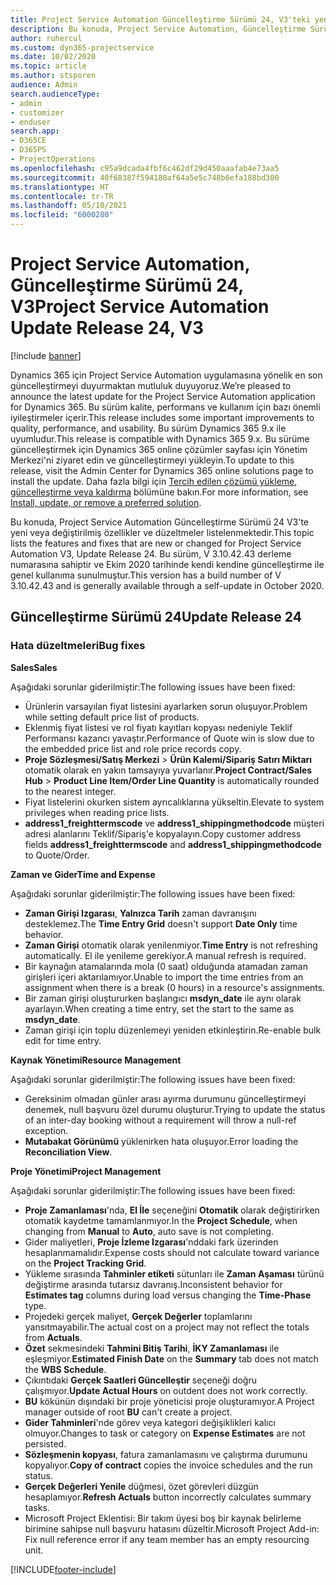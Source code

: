 ```yaml
---
title: Project Service Automation Güncelleştirme Sürümü 24, V3'teki yenilikler veya değişiklikler
description: Bu konuda, Project Service Automation, Güncelleştirme Sürümü 24, V3'teki özellikler ve düzeltmeler listelenir.
author: ruhercul
ms.custom: dyn365-projectservice
ms.date: 10/02/2020
ms.topic: article
ms.author: stsporen
audience: Admin
search.audienceType:
- admin
- customizer
- enduser
search.app:
- D365CE
- D365PS
- ProjectOperations
ms.openlocfilehash: c95a9dcada4fbf6c462df29d450aaafab4e73aa5
ms.sourcegitcommit: 40f68387f594180af64a5e5c748b6efa188bd300
ms.translationtype: HT
ms.contentlocale: tr-TR
ms.lasthandoff: 05/10/2021
ms.locfileid: "6000280"
---
```

# <a name="project-service-automation-update-release-24-v3"></a><span data-ttu-id="54169-103">Project Service Automation, Güncelleştirme Sürümü 24, V3</span><span class="sxs-lookup"><span data-stu-id="54169-103">Project Service Automation Update Release 24, V3</span></span>

[!include [banner](../includes/psa-now-project-operations.md)]

<span data-ttu-id="54169-104">Dynamics 365 için Project Service Automation uygulamasına yönelik en son güncelleştirmeyi duyurmaktan mutluluk duyuyoruz.</span><span class="sxs-lookup"><span data-stu-id="54169-104">We’re pleased to announce the latest update for the Project Service Automation application for Dynamics 365.</span></span> <span data-ttu-id="54169-105">Bu sürüm kalite, performans ve kullanım için bazı önemli iyileştirmeler içerir.</span><span class="sxs-lookup"><span data-stu-id="54169-105">This release includes some important improvements to quality, performance, and usability.</span></span> <span data-ttu-id="54169-106">Bu sürüm Dynamics 365 9.x ile uyumludur.</span><span class="sxs-lookup"><span data-stu-id="54169-106">This release is compatible with Dynamics 365 9.x.</span></span> <span data-ttu-id="54169-107">Bu sürüme güncelleştirmek için Dynamics 365 online çözümler sayfası için Yönetim Merkezi'ni ziyaret edin ve güncelleştirmeyi yükleyin.</span><span class="sxs-lookup"><span data-stu-id="54169-107">To update to this release, visit the Admin Center for Dynamics 365 online solutions page to install the update.</span></span> <span data-ttu-id="54169-108">Daha fazla bilgi için [Tercih edilen çözümü yükleme, güncelleştirme veya kaldırma](/power-platform/admin/install-remove-preferred-solution) bölümüne bakın.</span><span class="sxs-lookup"><span data-stu-id="54169-108">For more information, see [Install, update, or remove a preferred solution](/power-platform/admin/install-remove-preferred-solution).</span></span>

<span data-ttu-id="54169-109">Bu konuda, Project Service Automation Güncelleştirme Sürümü 24 V3'te yeni veya değiştirilmiş özellikler ve düzeltmeler listelenmektedir.</span><span class="sxs-lookup"><span data-stu-id="54169-109">This topic lists the features and fixes that are new or changed for Project Service Automation V3, Update Release 24.</span></span> <span data-ttu-id="54169-110">Bu sürüm, V 3.10.42.43 derleme numarasına sahiptir ve Ekim 2020 tarihinde kendi kendine güncelleştirme ile genel kullanıma sunulmuştur.</span><span class="sxs-lookup"><span data-stu-id="54169-110">This version has a build number of V 3.10.42.43 and is generally available through a self-update in October 2020.</span></span>

## <a name="update-release-24"></a><span data-ttu-id="54169-111">Güncelleştirme Sürümü 24</span><span class="sxs-lookup"><span data-stu-id="54169-111">Update Release 24</span></span>

### <a name="bug-fixes"></a><span data-ttu-id="54169-112">Hata düzeltmeleri</span><span class="sxs-lookup"><span data-stu-id="54169-112">Bug fixes</span></span>

<span data-ttu-id="54169-113">**Sales**</span><span class="sxs-lookup"><span data-stu-id="54169-113">**Sales**</span></span>

<span data-ttu-id="54169-114">Aşağıdaki sorunlar giderilmiştir:</span><span class="sxs-lookup"><span data-stu-id="54169-114">The following issues have been fixed:</span></span>

- <span data-ttu-id="54169-115">Ürünlerin varsayılan fiyat listesini ayarlarken sorun oluşuyor.</span><span class="sxs-lookup"><span data-stu-id="54169-115">Problem while setting default price list of products.</span></span>
- <span data-ttu-id="54169-116">Eklenmiş fiyat listesi ve rol fiyatı kayıtları kopyası nedeniyle Teklif Performansı kazancı yavaştır.</span><span class="sxs-lookup"><span data-stu-id="54169-116">Performance of Quote win is slow due to the embedded price list and role price records copy.</span></span>
- <span data-ttu-id="54169-117">**Proje Sözleşmesi/Satış Merkezi** > **Ürün Kalemi/Sipariş Satırı Miktarı** otomatik olarak en yakın tamsayıya yuvarlanır.</span><span class="sxs-lookup"><span data-stu-id="54169-117">**Project Contract/Sales Hub** > **Product Line Item/Order Line Quantity** is automatically rounded to the nearest integer.</span></span>
- <span data-ttu-id="54169-118">Fiyat listelerini okurken sistem ayrıcalıklarına yükseltin.</span><span class="sxs-lookup"><span data-stu-id="54169-118">Elevate to system privileges when reading price lists.</span></span>
- <span data-ttu-id="54169-119">**address1_freighttermscode** ve **address1_shippingmethodcode** müşteri adresi alanlarını Teklif/Sipariş'e kopyalayın.</span><span class="sxs-lookup"><span data-stu-id="54169-119">Copy customer address fields **address1_freighttermscode** and **address1_shippingmethodcode** to Quote/Order.</span></span> 


<span data-ttu-id="54169-120">**Zaman ve Gider**</span><span class="sxs-lookup"><span data-stu-id="54169-120">**Time and Expense**</span></span>

<span data-ttu-id="54169-121">Aşağıdaki sorunlar giderilmiştir:</span><span class="sxs-lookup"><span data-stu-id="54169-121">The following issues have been fixed:</span></span>

- <span data-ttu-id="54169-122">**Zaman Girişi Izgarası**, **Yalnızca Tarih** zaman davranışını desteklemez.</span><span class="sxs-lookup"><span data-stu-id="54169-122">The **Time Entry Grid** doesn't support **Date Only** time behavior.</span></span>
- <span data-ttu-id="54169-123">**Zaman Girişi** otomatik olarak yenilenmiyor.</span><span class="sxs-lookup"><span data-stu-id="54169-123">**Time Entry** is not refreshing automatically.</span></span> <span data-ttu-id="54169-124">El ile yenileme gerekiyor.</span><span class="sxs-lookup"><span data-stu-id="54169-124">A manual refresh is required.</span></span>
- <span data-ttu-id="54169-125">Bir kaynağın atamalarında mola (0 saat) olduğunda atamadan zaman girişleri içeri aktarılamıyor.</span><span class="sxs-lookup"><span data-stu-id="54169-125">Unable to import the time entries from an assignment when there is a break (0 hours) in a resource's assignments.</span></span>
- <span data-ttu-id="54169-126">Bir zaman girişi oluştururken başlangıcı **msdyn_date** ile aynı olarak ayarlayın.</span><span class="sxs-lookup"><span data-stu-id="54169-126">When creating a time entry, set the start to the same as **msdyn_date**.</span></span>
- <span data-ttu-id="54169-127">Zaman girişi için toplu düzenlemeyi yeniden etkinleştirin.</span><span class="sxs-lookup"><span data-stu-id="54169-127">Re-enable bulk edit for time entry.</span></span>

<span data-ttu-id="54169-128">**Kaynak Yönetimi**</span><span class="sxs-lookup"><span data-stu-id="54169-128">**Resource Management**</span></span>

<span data-ttu-id="54169-129">Aşağıdaki sorunlar giderilmiştir:</span><span class="sxs-lookup"><span data-stu-id="54169-129">The following issues have been fixed:</span></span>

- <span data-ttu-id="54169-130">Gereksinim olmadan günler arası ayırma durumunu güncelleştirmeyi denemek, null başvuru özel durumu oluşturur.</span><span class="sxs-lookup"><span data-stu-id="54169-130">Trying to update the status of an inter-day booking without a requirement will throw a null-ref exception.</span></span>
- <span data-ttu-id="54169-131">**Mutabakat Görünümü** yüklenirken hata oluşuyor.</span><span class="sxs-lookup"><span data-stu-id="54169-131">Error loading the **Reconciliation View**.</span></span>


<span data-ttu-id="54169-132">**Proje Yönetimi**</span><span class="sxs-lookup"><span data-stu-id="54169-132">**Project Management**</span></span>

<span data-ttu-id="54169-133">Aşağıdaki sorunlar giderilmiştir:</span><span class="sxs-lookup"><span data-stu-id="54169-133">The following issues have been fixed:</span></span>

- <span data-ttu-id="54169-134">**Proje Zamanlaması**'nda, **El İle** seçeneğini **Otomatik** olarak değiştirirken otomatik kaydetme tamamlanmıyor.</span><span class="sxs-lookup"><span data-stu-id="54169-134">In the **Project Schedule**, when changing from **Manual** to **Auto**, auto save is not completing.</span></span>
- <span data-ttu-id="54169-135">Gider maliyetleri, **Proje İzleme Izgarası**'nddaki fark üzerinden hesaplanmamalıdır.</span><span class="sxs-lookup"><span data-stu-id="54169-135">Expense costs should not calculate toward variance on the **Project Tracking Grid**.</span></span>
- <span data-ttu-id="54169-136">Yükleme sırasında **Tahminler etiketi** sütunları ile **Zaman Aşaması** türünü değiştirme arasında tutarsız davranış.</span><span class="sxs-lookup"><span data-stu-id="54169-136">Inconsistent behavior for **Estimates tag** columns during load versus changing the **Time-Phase** type.</span></span>
- <span data-ttu-id="54169-137">Projedeki gerçek maliyet, **Gerçek Değerler** toplamlarını yansıtmayabilir.</span><span class="sxs-lookup"><span data-stu-id="54169-137">The actual cost on a project may not reflect the totals from **Actuals**.</span></span>
- <span data-ttu-id="54169-138">**Özet** sekmesindeki **Tahmini Bitiş Tarihi**, **İKY Zamanlaması** ile eşleşmiyor.</span><span class="sxs-lookup"><span data-stu-id="54169-138">**Estimated Finish Date** on the **Summary** tab does not match the **WBS Schedule**.</span></span>
- <span data-ttu-id="54169-139">Çıkıntıdaki **Gerçek Saatleri Güncelleştir** seçeneği doğru çalışmıyor.</span><span class="sxs-lookup"><span data-stu-id="54169-139">**Update Actual Hours** on outdent does not work correctly.</span></span>
- <span data-ttu-id="54169-140">**BU** kökünün dışındaki bir proje yöneticisi proje oluşturamıyor.</span><span class="sxs-lookup"><span data-stu-id="54169-140">A Project manager outside of root **BU** can't create a project.</span></span>
- <span data-ttu-id="54169-141">**Gider Tahminleri**'nde görev veya kategori değişiklikleri kalıcı olmuyor.</span><span class="sxs-lookup"><span data-stu-id="54169-141">Changes to task or category on **Expense Estimates** are not persisted.</span></span>
- <span data-ttu-id="54169-142">**Sözleşmenin kopyası**, fatura zamanlamasını ve çalıştırma durumunu kopyalıyor.</span><span class="sxs-lookup"><span data-stu-id="54169-142">**Copy of contract** copies the invoice schedules and the run status.</span></span>
- <span data-ttu-id="54169-143">**Gerçek Değerleri Yenile** düğmesi, özet görevleri düzgün hesaplamıyor.</span><span class="sxs-lookup"><span data-stu-id="54169-143">**Refresh Actuals** button incorrectly calculates summary tasks.</span></span>
- <span data-ttu-id="54169-144">Microsoft Project Eklentisi: Bir takım üyesi boş bir kaynak belirleme birimine sahipse null başvuru hatasını düzeltir.</span><span class="sxs-lookup"><span data-stu-id="54169-144">Microsoft Project Add-in: Fix null reference error if any team member has an empty resourcing unit.</span></span>



[!INCLUDE[footer-include](../includes/footer-banner.md)]